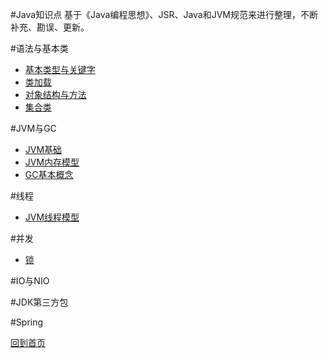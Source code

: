 #Java知识点
基于《Java编程思想》、JSR、Java和JVM规范来进行整理，不断补充、勘误、更新。

#语法与基本类
 * [基本类型与关键字](javaBasic/typeKeywords.md)
 * [类加载](javaBasic/clazzLoader.md)
 * [对象结构与方法](javaBasic/inObjects.md)
 * [集合类](javaBasic/collections.md)
 
#JVM与GC
 * [JVM基础](javaBasic/JVMStartup.md)
 * [JVM内存模型](javaBasic/JVM_RAM.md)
 * [GC基本概念](javaBasic/JVM_GC.md)

#线程
 * [JVM线程模型](javaBasic/JVM_Thread.md)

#并发
 * [锁](javaBasic/locker.md)

#IO与NIO


#JDK第三方包

#Spring

[回到首页](../README.md#jump)